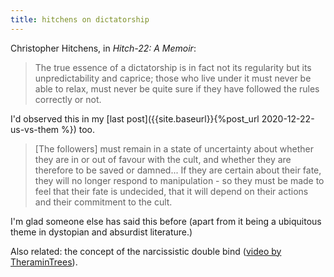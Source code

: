 ```yaml
---
title: hitchens on dictatorship
---
```


Christopher Hitchens, in _Hitch-22: A Memoir_:

> The true essence of a dictatorship is in fact not its regularity but its unpredictability and caprice; those who live under it must never be able to relax, must never be quite sure if they have followed the rules correctly or not.

<!--more-->I'd observed this in my [last post]({{site.baseurl}}{%post_url 2020-12-22-us-vs-them %}) too.

> [The followers] must remain in a state of uncertainty about whether they are in or out of favour with the cult, and whether they are therefore to be saved or damned... If they are certain about their fate, they will no longer respond to manipulation - so they must be made to feel that their fate is undecided, that it will depend on their actions and their commitment to the cult.

I'm glad someone else has said this before (apart from it being a ubiquitous theme in dystopian and absurdist literature.)

Also related: the concept of the narcissistic double bind ([video by TheraminTrees](https://www.youtube.com/watch?v=vnSiJOOdo30)).